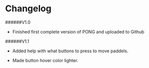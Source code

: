 # Changelog
######V1.0 
- Finished first complete version of PONG and uploaded to Github

######V1.1
- Added help with what buttons to press to move paddels.

- Made button hover color lighter.
